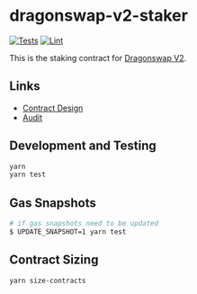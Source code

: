 # dragonswap-v2-staker

[![Tests](https://github.com/dragonswap-app/v2-staker/workflows/Tests/badge.svg)](https://github.com/dragonswap-app/v2-staker/actions?query=workflow%3ATests)
[![Lint](https://github.com/dragonswap-app/v2-staker/workflows/Lint/badge.svg)](https://github.com/dragonswap-app/v2-staker/actions?query=workflow%3ALint)

This is the staking contract for [Dragonswap V2](https://github.com/dragonswap-app/v2-core).

## Links

- [Contract Design](docs/Design.md)
- [Audit](https://github.com/dragonswap-app/v2-core/blob/main/audits/20240801_Paladin_DragonSwapDEX_Final_Report.pdf)

## Development and Testing

```sh
yarn
yarn test
```

## Gas Snapshots

```sh
# if gas snapshots need to be updated
$ UPDATE_SNAPSHOT=1 yarn test
```

## Contract Sizing

```sh
yarn size-contracts
```

